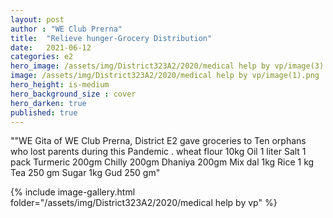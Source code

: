 ```yaml
---
layout: post
author : "WE Club Prerna"
title:  "Relieve hunger-Grocery Distribution"
date:   2021-06-12
categories: e2
hero_image: /assets/img/District323A2/2020/medical help by vp/image(3).png
image: /assets/img/District323A2/2020/medical help by vp/image(1).png
hero_height: is-medium
hero_background_size : cover
hero_darken: true
published: true
---
```


""WE Gita of WE Club Prerna, District E2 gave groceries to Ten orphans who lost parents during this Pandemic .
wheat flour 10kg
Oil 1 liter
Salt 1 pack
Turmeric 200gm
Chilly 200gm
Dhaniya 200gm
Mix dal 1kg
Rice 1 kg
Tea 250 gm
Sugar 1kg
Gud 250 gm"

{% include image-gallery.html folder="/assets/img/District323A2/2020/medical help by vp" %}